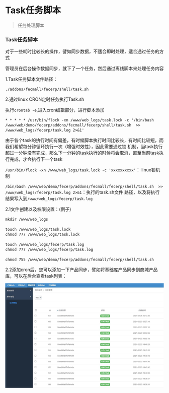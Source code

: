 Task任务脚本
=========

> 任务处理脚本

### Task任务脚本


对于一些耗时比较长的操作，譬如同步数据，不适合即时处理，适合通过任务的方式

管理员在后台操作数据同步，就下了一个任务，然后通过离线脚本来处理任务内容

1.Task任务脚本文件路径：

```
./addons/fecmall/fecerp/shell/task.sh
```

2.通过linux CRON定时任务执行Task.sh


执行`crontab -e`,进入cron编辑部分，进行脚本添加

```
* * * * * /usr/bin/flock -xn /www/web_logs/task.lock -c '/bin/bash /www/web/demo/fecerp/addons/fecmall/fecerp/shell/task.sh  >> /www/web_logs/fecerp/task.log 2>&1'
```

由于各个task的执行时间有偏差，有时候脚本执行时间比较长，有时间比较短，而我们希望每分钟循环执行一次（增强时效性），因此需要通过锁
机制，当task执行超过一分钟没有完成，那么下一分钟的task执行的时候将会取消，直至当前task执行完成，才会执行下一个task


`/usr/bin/flock -xn /www/web_logs/task.lock -c 'xxxxxxxxxx'`： linux锁机制

`/bin/bash /www/web/demo/fecerp/addons/fecmall/fecerp/shell/task.sh  >> /www/web_logs/fecerp/task.log 2>&1`：执行的task.sh文件
路径，以及将执行结果写入到`/www/web_logs/fecerp/task.log`



2.1文件创建以及权限设置：(例子)

```
mkdir /www/web_logs

touch /www/web_logs/task.lock
chmod 777 /www/web_logs/task.lock

touch /www/web_logs/fecerp/task.log
chmod 777 /www/web_logs/fecerp/task.log

chmod 755 /www/web/demo/fecerp/addons/fecmall/fecerp/shell/task.sh
```

2.2添加cron后，您可以添加一下产品同步，譬如将基础库产品同步到商城产品库，可以在后台查看task列表：

![](images/erp_14.jpg)








